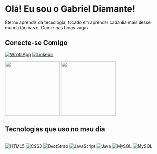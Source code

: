 # Olá! Eu sou o Gabriel Diamante!

Eterno aprendiz da tecnologia, focado em aprender cada dia mais desse mundo tão vasto.
Gamer nas horas vagas

## Conecte-se Comigo

[![WhatsApp](https://img.shields.io/badge/WhatsApp-25D366?style=for-the-badge&logo=whatsapp&logoColor=white
)](https://wa.me/5511961785007)
[![Linkedin](https://img.shields.io/badge/LinkedIn-0077B5?style=for-the-badge&logo=linkedin&logoColor=white
)](https://www.linkedin.com/in/gabriel-diamante-560710207/)
<div>
    <img height="180em" src="https://github-readme-stats.vercel.app/api?username=44gabriel&show_icons=true&theme=dark">
    <img height="180em" src="https://github-readme-stats.vercel.app/api/top-langs/?username=44gabriel&layout=compact&theme=dark">
</div>



## Tecnologias que uso no meu dia


<div style="display: inline_block"></br>
    <img align="center" style="margin-bottom:10px" alt="HTML5" src="https://img.shields.io/badge/HTML5-E34F26?style=for-the-badge&logo=html5&logoColor=white">
    <img align="center" style="margin-bottom:10px" alt="CSS3" src="https://img.shields.io/badge/CSS3-1572B6?style=for-the-badge&logo=css3&logoColor=white">
    <img align="center" style="margin-bottom:10px" alt="BootStrap" src="https://img.shields.io/badge/Bootstrap-563D7C?style=for-the-badge&logo=bootstrap&logoColor=white">
    <img align="center" style="margin-bottom:10px" alt="JavaScript" src="https://img.shields.io/badge/JavaScript-F7DF1E?style=for-the-badge&logo=javascript&logoColor=black">
    <img align="center" style="margin-bottom:10px" alt="Java" src="https://img.shields.io/badge/java-%23ED8B00.svg?style=for-the-badge&logo=openjdk&logoColor=black">
    <img align="center" style="margin-bottom:10px" alt="MySQL" src="https://img.shields.io/badge/MySQL-00000F?style=for-the-badge&logo=mysql&logoColor=white">
    <img align="center" style="margin-bottom:10px" alt="MySQL" src="https://img.shields.io/badge/node.js-6DA55F?style=for-the-badge&logo=node.js&logoColor=white">
</div>
